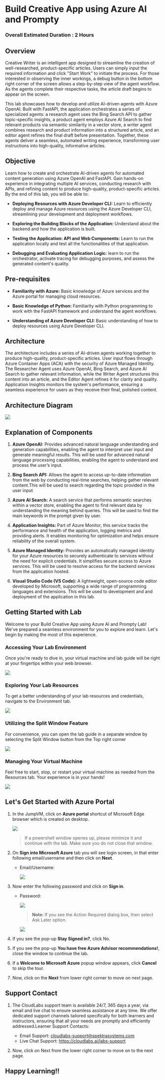 # Build Creative App using Azure AI and Prompty

### Overall Estimated Duration : 2 Hours

## Overview

Creative Writer is an intelligent app designed to streamline the creation of well-researched, product-specific articles. Users can simply input the required information and click "Start Work" to initiate the process. For those interested in observing the inner workings, a debug button in the bottom right corner of the screen allows a step-by-step view of the agent workflow. As the agents complete their respective tasks, the article draft begins to appear on the screen.

This lab showcases how to develop and utilize AI-driven agents with Azure OpenAI. Built with FastAPI, the application orchestrates a series of specialized agents: a research agent uses the Bing Search API to gather topic-specific insights, a product agent employs Azure AI Search to find relevant products via semantic similarity in a vector store, a writer agent combines research and product information into a structured article, and an editor agent refines the final draft before presentation. Together, these agents deliver a seamless, automated writing experience, transforming user instructions into high-quality, informative articles.

## Objective

Learn how to create and orchestrate AI-driven agents for automated content generation using Azure OpenAI and FastAPI. Gain hands-on experience in integrating multiple AI services, conducting research with APIs, and refining content to produce high-quality, product-specific articles. By the end of this lab, you will be able to:

- **Deploying Resources with Azure Developer CLI:** Learn to efficiently deploy and manage Azure resources using the Azure Developer CLI, streamlining your development and deployment workflows.

- **Exploring the Building Blocks of the Application:** Understand about the backend and how the application is built.

- **Testing the Application: API and Web Components:** Learn to run the application locally and test all the functionalities of that application.

- **Debugging and Evaluating Application Logic:** learn to run the orchestrator, activate tracing for debugging purposes, and assess the generated content's quality.

## Pre-requisites

- **Familiarity with Azure:** Basic knowledge of Azure services and the Azure portal for managing cloud resources.

- **Basic Knowledge of Python:** Familiarity with Python programming to work with the FastAPI framework and understand the agent workflows.

- **Understanding of Azure Developer CLI:** Basic understanding of how to deploy resources using Azure Developer CLI.

## Architecture

The architecture includes a series of AI-driven agents working together to produce high-quality, product-specific articles. User input flows through Azure Container Apps (ACA) with the security of Azure Managed Identity. The Researcher Agent uses Azure OpenAI, Bing Search, and Azure AI Search to gather relevant information, while the Writer Agent structures this content into an article, and the Editor Agent refines it for clarity and quality. Application Insights monitors the system's performance, ensuring a seamless experience for users as they receive their final, polished content.

## Architecture Diagram

![](../media/contoso-arch.png)

## Explanation of Components

1. **Azure OpenAI:** Provides advanced natural language understanding and generation capabilities, enabling the agent to interpret user input and generate meaningful results. This will be used for advanced natural language processing capabilities, enabling the agent to understand and process the user’s input.

2. **Bing Search API:** Allows the agent to access up-to-date information from the web by conducting real-time searches, helping gather relevant content.This will be used to search regarding the topic provided in the user input

3. **Azure AI Search:** A search service that performs semantic searches within a vector store, enabling the agent to find relevant data by understanding the meaning behind queries. This will be used to find the main keywords in the prompt given by user.

4. **Application Insights:** Part of Azure Monitor, this service tracks the performance and health of the application, logging metrics and providing alerts. It enables monitoring for optimization and helps ensure reliability of the overall system.

5. **Azure Managed Identity:** Provides an automatically managed identity for your Azure resources to securely authenticate to services without the need for explicit credentials. It simplifies secure access to Azure services. This will be used to resolve access for the backend services from the application hosted.

6. **Visual Studio Code (VS Code):** A lightweight, open-source code editor developed by Microsoft, supporting a wide range of programming languages and extensions. This will be used to development and and deployment of the application in this lab.

## Getting Started with Lab

Welcome to your Build Creative App using Azure AI and Prompty Lab! We've prepared a seamless environment for you to explore and learn. Let's begin by making the most of this experience.

### Accessing Your Lab Environment

Once you're ready to dive in, your virtual machine and lab guide will be right at your fingertips within your web browser.

![](../media/gs1.png)

### Exploring Your Lab Resources

To get a better understanding of your lab resources and credentials, navigate to the Environment tab.

![](../media/gs2.png)

### Utilizing the Split Window Feature

For convenience, you can open the lab guide in a separate window by selecting the Split Window button from the Top right corner

![](../media/gs3.png)

### Managing Your Virtual Machine

Feel free to start, stop, or restart your virtual machine as needed from the Resources tab. Your experience is in your hands!

![](../media/gs4.png)

## Let's Get Started with Azure Portal

1. In the JumpVM, click on **Azure portal** shortcut of Microsoft Edge browser which is created on desktop.

   ![](../media/gs-05.png)

   >If a powershell window openes up, please minimize it and continue with the lab. Make sure you do not close that window.

2. On **Sign into Microsoft Azure** tab you will see login screen, in that enter following email/username and then click on **Next**.

   - Email/Username: <inject key="AzureAdUserEmail"></inject>
     
     ![](../media/gs-06.png)

3. Now enter the following password and click on **Sign in**.

   - Password: <inject key="AzureAdUserPassword"></inject>

     ![](../media/gs-07.png)

     >**Note:** If you see the Action Required dialog box, then select Ask Later option.

     ![](../media/gs-08.png)

4. If you see the pop-up **Stay Signed in?**, click No.

5. If you see the pop-up **You have free Azure Advisor recommendations!**, close the window to continue the lab.

6. If a **Welcome to Microsoft Azure** popup window appears, click **Cancel** to skip the tour.

7. Now, click on the **Next** from lower right corner to move on next page.

## Support Contact

1. The CloudLabs support team is available 24/7, 365 days a year, via email and live chat to ensure seamless assistance at any time. We offer dedicated support channels tailored specifically for both learners and instructors, ensuring that all your needs are promptly and efficiently addressed.Learner Support Contacts:

   - Email Support: cloudlabs-support@spektrasystems.com
   - Live Chat Support: https://cloudlabs.ai/labs-support

2. Now, click on Next from the lower right corner to move on to the next page.

## Happy Learning!!



